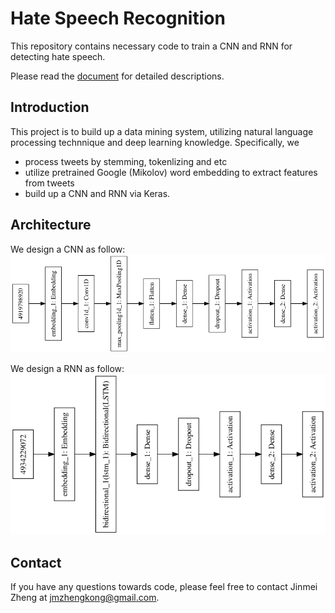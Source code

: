 # Hate Speech Recognition
This repository contains necessary code to train a CNN and RNN for detecting hate speech. 

Please read the [document](data_mining_report.pdf "Tech report") for detailed descriptions.

## Introduction
This project is to build up a data mining system, utilizing natural language processing technnique and deep learning knowledge. Specifically, we 
- process tweets by stemming, tokenlizing and etc
- utilize pretrained Google (Mikolov) word embedding to extract features from tweets
- build up a CNN and RNN via Keras.

## Architecture
We design a CNN as follow:
![CNN Architecture](cnn.png "CNN Architecture")

We design a RNN as follow:
![RNN Architecture](rnn.png "RNN Architecture")

## Contact
If you have any questions towards code, please feel free to contact Jinmei Zheng at jmzhengkong@gmail.com.
